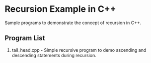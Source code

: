 # Recursion Example in C++
Sample programs to demonstrate the concept of recursion in C++.

## Program List
1. tail_head.cpp - Simple recursive program to demo ascending and descending
   statements during recursion.

